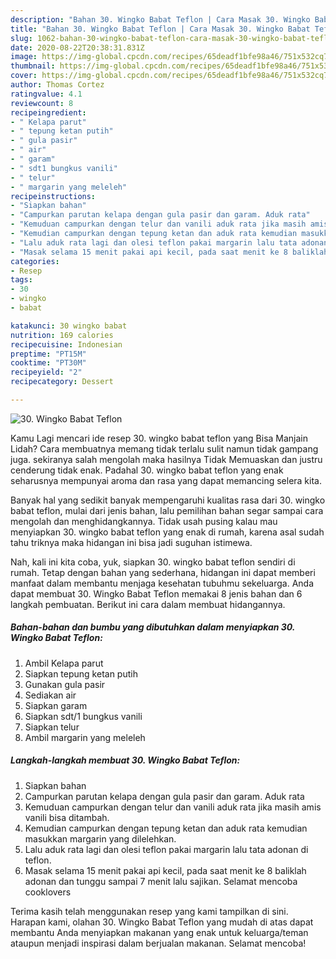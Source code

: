 ```yaml
---
description: "Bahan 30. Wingko Babat Teflon | Cara Masak 30. Wingko Babat Teflon Yang Sedap"
title: "Bahan 30. Wingko Babat Teflon | Cara Masak 30. Wingko Babat Teflon Yang Sedap"
slug: 1062-bahan-30-wingko-babat-teflon-cara-masak-30-wingko-babat-teflon-yang-sedap
date: 2020-08-22T20:38:31.831Z
image: https://img-global.cpcdn.com/recipes/65deadf1bfe98a46/751x532cq70/30-wingko-babat-teflon-foto-resep-utama.jpg
thumbnail: https://img-global.cpcdn.com/recipes/65deadf1bfe98a46/751x532cq70/30-wingko-babat-teflon-foto-resep-utama.jpg
cover: https://img-global.cpcdn.com/recipes/65deadf1bfe98a46/751x532cq70/30-wingko-babat-teflon-foto-resep-utama.jpg
author: Thomas Cortez
ratingvalue: 4.1
reviewcount: 8
recipeingredient:
- " Kelapa parut"
- " tepung ketan putih"
- " gula pasir"
- " air"
- " garam"
- " sdt1 bungkus vanili"
- " telur"
- " margarin yang meleleh"
recipeinstructions:
- "Siapkan bahan"
- "Campurkan parutan kelapa dengan gula pasir dan garam. Aduk rata"
- "Kemuduan campurkan dengan telur dan vanili aduk rata jika masih amis vanili bisa ditambah."
- "Kemudian campurkan dengan tepung ketan dan aduk rata kemudian masukkan margarin yang dilelehkan."
- "Lalu aduk rata lagi dan olesi teflon pakai margarin lalu tata adonan di teflon."
- "Masak selama 15 menit pakai api kecil, pada saat menit ke 8 baliklah adonan dan tunggu sampai 7 menit lalu sajikan. Selamat mencoba cooklovers"
categories:
- Resep
tags:
- 30
- wingko
- babat

katakunci: 30 wingko babat 
nutrition: 169 calories
recipecuisine: Indonesian
preptime: "PT15M"
cooktime: "PT30M"
recipeyield: "2"
recipecategory: Dessert

---
```



![30. Wingko Babat Teflon](https://img-global.cpcdn.com/recipes/65deadf1bfe98a46/751x532cq70/30-wingko-babat-teflon-foto-resep-utama.jpg)

Kamu Lagi mencari ide resep 30. wingko babat teflon yang Bisa Manjain Lidah? Cara membuatnya memang tidak terlalu sulit namun tidak gampang juga. sekiranya salah mengolah maka hasilnya Tidak Memuaskan dan justru cenderung tidak enak. Padahal 30. wingko babat teflon yang enak seharusnya mempunyai aroma dan rasa yang dapat memancing selera kita.



Banyak hal yang sedikit banyak mempengaruhi kualitas rasa dari 30. wingko babat teflon, mulai dari jenis bahan, lalu pemilihan bahan segar sampai cara mengolah dan menghidangkannya. Tidak usah pusing kalau mau menyiapkan 30. wingko babat teflon yang enak di rumah, karena asal sudah tahu triknya maka hidangan ini bisa jadi suguhan istimewa.


Nah, kali ini kita coba, yuk, siapkan 30. wingko babat teflon sendiri di rumah. Tetap dengan bahan yang sederhana, hidangan ini dapat memberi manfaat dalam membantu menjaga kesehatan tubuhmu sekeluarga. Anda dapat membuat 30. Wingko Babat Teflon memakai 8 jenis bahan dan 6 langkah pembuatan. Berikut ini cara dalam membuat hidangannya.

<!--inarticleads1-->

##### Bahan-bahan dan bumbu yang dibutuhkan dalam menyiapkan 30. Wingko Babat Teflon:

1. Ambil  Kelapa parut
1. Siapkan  tepung ketan putih
1. Gunakan  gula pasir
1. Sediakan  air
1. Siapkan  garam
1. Siapkan  sdt/1 bungkus vanili
1. Siapkan  telur
1. Ambil  margarin yang meleleh




<!--inarticleads2-->

##### Langkah-langkah membuat 30. Wingko Babat Teflon:

1. Siapkan bahan
1. Campurkan parutan kelapa dengan gula pasir dan garam. Aduk rata
1. Kemuduan campurkan dengan telur dan vanili aduk rata jika masih amis vanili bisa ditambah.
1. Kemudian campurkan dengan tepung ketan dan aduk rata kemudian masukkan margarin yang dilelehkan.
1. Lalu aduk rata lagi dan olesi teflon pakai margarin lalu tata adonan di teflon.
1. Masak selama 15 menit pakai api kecil, pada saat menit ke 8 baliklah adonan dan tunggu sampai 7 menit lalu sajikan. Selamat mencoba cooklovers




Terima kasih telah menggunakan resep yang kami tampilkan di sini. Harapan kami, olahan 30. Wingko Babat Teflon yang mudah di atas dapat membantu Anda menyiapkan makanan yang enak untuk keluarga/teman ataupun menjadi inspirasi dalam berjualan makanan. Selamat mencoba!
